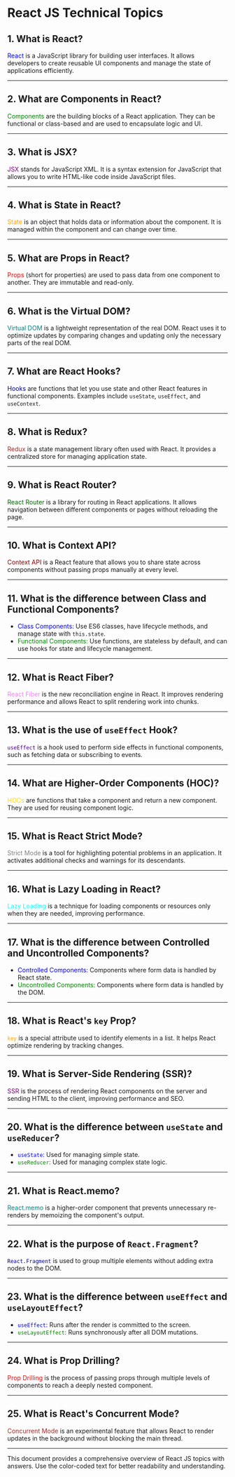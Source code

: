# React JS Technical Topics

## 1. What is React?
<span style="color:blue;">React</span> is a JavaScript library for building user interfaces. It allows developers to create reusable UI components and manage the state of applications efficiently.

---

## 2. What are Components in React?
<span style="color:green;">Components</span> are the building blocks of a React application. They can be functional or class-based and are used to encapsulate logic and UI.

---

## 3. What is JSX?
<span style="color:purple;">JSX</span> stands for JavaScript XML. It is a syntax extension for JavaScript that allows you to write HTML-like code inside JavaScript files.

---

## 4. What is State in React?
<span style="color:orange;">State</span> is an object that holds data or information about the component. It is managed within the component and can change over time.

---

## 5. What are Props in React?
<span style="color:red;">Props</span> (short for properties) are used to pass data from one component to another. They are immutable and read-only.

---

## 6. What is the Virtual DOM?
<span style="color:teal;">Virtual DOM</span> is a lightweight representation of the real DOM. React uses it to optimize updates by comparing changes and updating only the necessary parts of the real DOM.

---

## 7. What are React Hooks?
<span style="color:darkblue;">Hooks</span> are functions that let you use state and other React features in functional components. Examples include `useState`, `useEffect`, and `useContext`.

---

## 8. What is Redux?
<span style="color:brown;">Redux</span> is a state management library often used with React. It provides a centralized store for managing application state.

---

## 9. What is React Router?
<span style="color:darkgreen;">React Router</span> is a library for routing in React applications. It allows navigation between different components or pages without reloading the page.

---

## 10. What is Context API?
<span style="color:darkred;">Context API</span> is a React feature that allows you to share state across components without passing props manually at every level.

---

## 11. What is the difference between Class and Functional Components?
- <span style="color:blue;">Class Components:</span> Use ES6 classes, have lifecycle methods, and manage state with `this.state`.
- <span style="color:green;">Functional Components:</span> Use functions, are stateless by default, and can use hooks for state and lifecycle management.

---

## 12. What is React Fiber?
<span style="color:violet;">React Fiber</span> is the new reconciliation engine in React. It improves rendering performance and allows React to split rendering work into chunks.

---

## 13. What is the use of `useEffect` Hook?
<span style="color:indigo;">`useEffect`</span> is a hook used to perform side effects in functional components, such as fetching data or subscribing to events.

---

## 14. What are Higher-Order Components (HOC)?
<span style="color:gold;">HOCs</span> are functions that take a component and return a new component. They are used for reusing component logic.

---

## 15. What is React Strict Mode?
<span style="color:gray;">Strict Mode</span> is a tool for highlighting potential problems in an application. It activates additional checks and warnings for its descendants.

---

## 16. What is Lazy Loading in React?
<span style="color:cyan;">Lazy Loading</span> is a technique for loading components or resources only when they are needed, improving performance.

---

## 17. What is the difference between Controlled and Uncontrolled Components?
- <span style="color:blue;">Controlled Components:</span> Components where form data is handled by React state.
- <span style="color:green;">Uncontrolled Components:</span> Components where form data is handled by the DOM.

---

## 18. What is React's `key` Prop?
<span style="color:orange;">`key`</span> is a special attribute used to identify elements in a list. It helps React optimize rendering by tracking changes.

---

## 19. What is Server-Side Rendering (SSR)?
<span style="color:purple;">SSR</span> is the process of rendering React components on the server and sending HTML to the client, improving performance and SEO.

---

## 20. What is the difference between `useState` and `useReducer`?
- <span style="color:blue;">`useState`:</span> Used for managing simple state.
- <span style="color:green;">`useReducer`:</span> Used for managing complex state logic.

---

## 21. What is React.memo?
<span style="color:teal;">React.memo</span> is a higher-order component that prevents unnecessary re-renders by memoizing the component's output.

---

## 22. What is the purpose of `React.Fragment`?
<span style="color:darkblue;">`React.Fragment`</span> is used to group multiple elements without adding extra nodes to the DOM.

---

## 23. What is the difference between `useEffect` and `useLayoutEffect`?
- <span style="color:blue;">`useEffect`:</span> Runs after the render is committed to the screen.
- <span style="color:green;">`useLayoutEffect`:</span> Runs synchronously after all DOM mutations.

---

## 24. What is Prop Drilling?
<span style="color:red;">Prop Drilling</span> is the process of passing props through multiple levels of components to reach a deeply nested component.

---

## 25. What is React's Concurrent Mode?
<span style="color:brown;">Concurrent Mode</span> is an experimental feature that allows React to render updates in the background without blocking the main thread.

---

This document provides a comprehensive overview of React JS topics with answers. Use the color-coded text for better readability and understanding.
